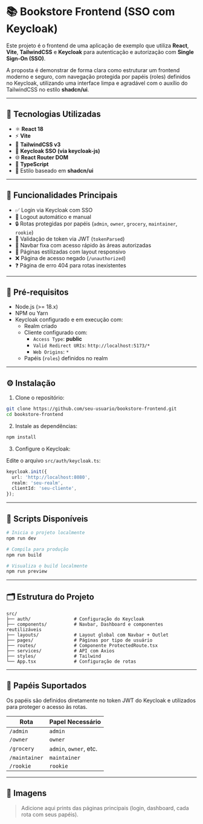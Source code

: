 # 📚 Bookstore Frontend (SSO com Keycloak)

Este projeto é o frontend de uma aplicação de exemplo que utiliza **React**, **Vite**, **TailwindCSS** e **Keycloak** para autenticação e autorização com **Single Sign-On (SSO)**.

A proposta é demonstrar de forma clara como estruturar um frontend moderno e seguro, com navegação protegida por papéis (roles) definidos no Keycloak, utilizando uma interface limpa e agradável com o auxílio do TailwindCSS no estilo **shadcn/ui**.

---

## 🚀 Tecnologias Utilizadas

- ⚛️ **React 18**
- ⚡ **Vite**
- 💨 **TailwindCSS v3**
- 🔐 **Keycloak SSO (via keycloak-js)**
- 🌐 **React Router DOM**
- 🧠 **TypeScript**
- 🎨 Estilo baseado em **shadcn/ui**

---

## 🔐 Funcionalidades Principais

- ✅ Login via Keycloak com SSO
- 🔄 Logout automático e manual
- 🔒 Rotas protegidas por papéis (`admin`, `owner`, `grocery`, `maintainer`, `rookie`)
- 🎯 Validação de token via JWT (`tokenParsed`)
- 🧭 Navbar fixa com acesso rápido às áreas autorizadas
- 🎉 Páginas estilizadas com layout responsivo
- ❌ Página de acesso negado (`/unauthorized`)
- ❓ Página de erro 404 para rotas inexistentes

---

## 🧪 Pré-requisitos

- Node.js (>= 18.x)
- NPM ou Yarn
- Keycloak configurado e em execução com:
  - Realm criado
  - Cliente configurado com:
    - `Access Type`: **public**
    - `Valid Redirect URIs`: `http://localhost:5173/*`
    - `Web Origins`: `*`
  - Papéis (`roles`) definidos no realm

---

## ⚙️ Instalação

1. Clone o repositório:

```bash
git clone https://github.com/seu-usuario/bookstore-frontend.git
cd bookstore-frontend
```

2. Instale as dependências:

```bash
npm install
```

3. Configure o Keycloak:

Edite o arquivo `src/auth/keycloak.ts`:

```ts
keycloak.init({
  url: 'http://localhost:8080',
  realm: 'seu-realm',
  clientId: 'seu-cliente',
});
```

---

## 🧭 Scripts Disponíveis

```bash
# Inicia o projeto localmente
npm run dev

# Compila para produção
npm run build

# Visualiza o build localmente
npm run preview
```

---

## 🗂️ Estrutura do Projeto

```
src/
├── auth/                # Configuração do Keycloak
├── components/          # Navbar, Dashboard e componentes reutilizáveis
├── layouts/             # Layout global com Navbar + Outlet
├── pages/               # Páginas por tipo de usuário
├── routes/              # Componente ProtectedRoute.tsx
├── services/            # API com Axios
├── styles/              # Tailwind
└── App.tsx              # Configuração de rotas
```

---

## 👤 Papéis Suportados

Os papéis são definidos diretamente no token JWT do Keycloak e utilizados para proteger o acesso às rotas.

| Rota         | Papel Necessário           |
|--------------|----------------------------|
| `/admin`     | `admin`                    |
| `/owner`     | `owner`                    |
| `/grocery`   | `admin`, `owner`, etc.     |
| `/maintainer`| `maintainer`               |
| `/rookie`    | `rookie`                   |

---

## 📸 Imagens

> Adicione aqui prints das páginas principais (login, dashboard, cada rota com seus papéis).